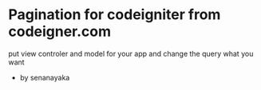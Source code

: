 Pagination for codeigniter from codeigner.com 
=============================================
put view controler and model for your app and change the query what you want 
 
- by senanayaka
